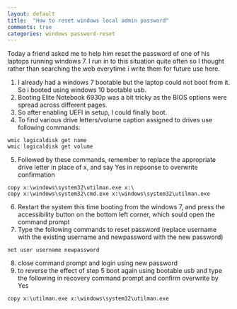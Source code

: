 ```yaml
---
layout: default
title:  "How to reset windows local admin password"
comments: true
categories: windows password-reset 
---
```


Today a friend asked me to help him reset the password of one of his laptops running windows 7. I run in to this situation quite often so I thought rather than searching the web everytime i write them for future use here. 

1. I already had a windows 7 bootable but the laptop could not boot from it. So i booted using windows 10 bootable usb.
2. Booting Elite Notebook 6930p was a bit tricky as the BIOS options were spread across different pages.
3. So after enabling UEFI in setup, I could finally boot.
4. To find various drive letters/volume caption assigned to drives use following commands:
``` dos
wmic logicaldisk get name
wmic logicaldisk get volume
```
5. Followed by these commands, remember to replace the appropriate drive letter in place of x, and say Yes in repsonse to overwrite confirmation
``` dos
copy x:\windows\system32\utilman.exe x:\ 
copy x:\windows\system32\cmd.exe x:\windows\system32\utilman.exe
```
6. Restart the system this time booting from the windows 7, and press the accessibility button on the bottom left corner, which sould open the command prompt
7. Type the following commands to reset password (replace username with the existing username and newpassword with the new password)
``` dos
net user username newpassword
```
8. close command prompt and login using new password
9. to reverse the effect of step 5 boot again using bootable usb and type the following in recovery command prompt and confirm overwrite by Yes
``` dos
copy x:\utilman.exe x:\windows\system32\utilman.exe
```
